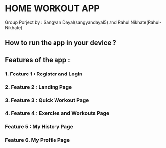 # HOME WORKOUT APP 
Group Porject by : Sangyan Dayal(sangyandayal5) and Rahul Nikhate(Rahul-Nikhate)

## How to run the app in your device ?


## Features of the app : 

### 1. Feature 1 : Register and Login

### 2. Feature 2 : Landing Page

### 3. Feature 3 : Quick Workout Page

### 4. Feature 4 : Exercies and Workouts Page

### Feature 5 : My History Page

### Feature 6. My Profile Page
